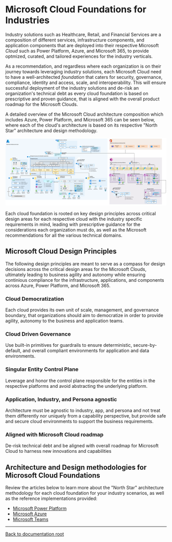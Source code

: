 # Microsoft Cloud Foundations for Industries

Industry solutions such as Healthcare, Retail, and Financial Services are a composition of different services, infrastructure components, and application components that are deployed into their respective Microsoft *Cloud* such as Power Platform, Azure, and Microsoft 365, to provide optmized, curated, and tailored experiences for the industry verticals.

As a recommendation, and regardless where each organization is on their journey towards leveraging industry solutions, each Microsoft Cloud need to have a well-architected *foundation* that caters for security, governance, compliance, identity and access, scale, and interoperability. This will ensure successful deployment of the industry solutions and de-risk an organization's technical debt as every cloud foundation is based on prescriptive and proven guidance, that is aligned with the overall product roadmap for the Microsoft Clouds.

A detailed overview of the Microsoft Cloud architecture composition which includes Azure, Power Platform, and Microsoft 365 can be seen below, where each of the cloud's architecture is based on its respective "North Star" architecture and design methodology.

![North Star Architecture for Microsoft Cloud](./images/nsformc.png)

Each cloud foundation is rooted on key design principles across critical design areas for each respective cloud with the industry specific requirements in mind, leading with prescriptive guidance for the considerations each organization must do, as well as the Microsoft recommendations for all the various technical domains.

## Microsoft Cloud Design Principles

The following design principles are meant to serve as a compass for design decisions across the critical design areas for the Microsoft Clouds, ultimately leading to business agility and autonomy while ensuring continious compliance for the infrastructure, applications, and components across Azure, Power Platform, and Microsoft 365.

### Cloud Democratization

Each cloud provides its own unit of scale, management, and governance boundary, that organizations should aim to democratize in order to provide agility, autonomy to the business and application teams.

### Cloud Driven Governance

Use built-in primitives for guardrails to ensure deterministic, secure-by-default, and overall compliant environments for application and data environments.

### Singular Entity Control Plane

Leverage and honor the control plane responsible for the entities in the respective platforms and avoid abstracting the underlying platform.

### Application, Industry, and Persona agnostic

Architecture must be agnostic to industry, app, and persona and not treat them differently nor uniquely from a capability perspective, but provide safe and secure cloud environments to support the business requirements.

### Aligned with Microsoft Cloud roadmap

De-risk technical debt and be aligned with overall roadmap for Microsoft Cloud to harness new innovations and capabilities

## Architecture and Design methodologies for Microsoft Cloud Foundations

Review the articles below to learn more about the "North Star" architecture methodology for each cloud foundation for your industry scenarios, as well as the reference implementations provided:

* [Microsoft Power Platform](./powerPlatform)
* [Microsoft Azure](./azure)
* [Microsoft Teams](./teams)

---

[Back to documentation root](../README.md)
